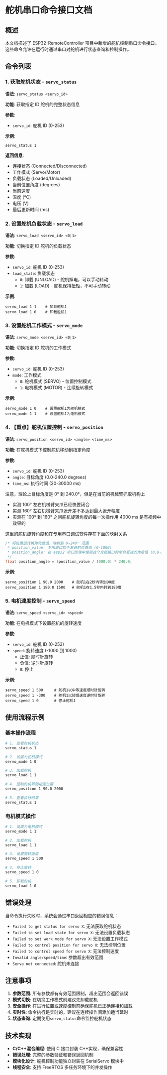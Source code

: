 # 舵机串口命令接口文档

## 概述

本文档描述了 ESP32-RemoteController 项目中新增的舵机控制串口命令接口。这些命令允许在运行时通过串口对舵机进行状态查询和控制操作。

## 命令列表

### 1. 获取舵机状态 - `servo_status`

**语法**: `servo_status <servo_id>`

**功能**: 获取指定 ID 舵机的完整状态信息

**参数**:

- `servo_id`: 舵机 ID (0-253)

**示例**:

```
servo_status 1
```

**返回信息**:

- 连接状态 (Connected/Disconnected)
- 工作模式 (Servo/Motor)
- 负载状态 (Loaded/Unloaded)
- 当前位置角度 (degrees)
- 当前速度
- 温度 (°C)
- 电压 (V)
- 最后更新时间 (ms)

### 2. 设置舵机负载状态 - `servo_load`

**语法**: `servo_load <servo_id> <0|1>`

**功能**: 切换指定 ID 舵机的负载状态

**参数**:

- `servo_id`: 舵机 ID (0-253)
- `load_state`: 负载状态
  - `0`: 卸载 (UNLOAD) - 舵机掉电，可以手动转动
  - `1`: 加载 (LOAD) - 舵机保持扭矩，不可手动转动

**示例**:

```
servo_load 1 1    # 加载舵机1
servo_load 1 0    # 卸载舵机1
```

### 3. 设置舵机工作模式 - `servo_mode`

**语法**: `servo_mode <servo_id> <0|1>`

**功能**: 切换指定 ID 舵机的工作模式

**参数**:

- `servo_id`: 舵机 ID (0-253)
- `mode`: 工作模式
  - `0`: 舵机模式 (SERVO) - 位置控制模式
  - `1`: 电机模式 (MOTOR) - 连续旋转模式

**示例**:

```
servo_mode 1 0    # 设置舵机1为舵机模式
servo_mode 1 1    # 设置舵机1为电机模式
```

### 4. 【重点】舵机位置控制 - `servo_position`

**语法**: `servo_position <servo_id> <angle> <time_ms>`

**功能**: 在舵机模式下控制舵机移动到指定角度

**参数**:

- `servo_id`: 舵机 ID (0-253)
- `angle`: 目标角度 (0.0-240.0 degrees)
- `time_ms`: 执行时间 (20-30000 ms)

注意，理论上目标角度是 0° 到 240.0°，但是在当前的机械臂抓取机构上

- 实测 100° 左右机械臂夹爪已经快要闭合
- 实测 160° 左右机械臂夹爪张开差不多达到最大张开幅度
- 实测在 100° 到 160° 之间舵机旋转角度的每一次操作用 4000 ms 是有视频中效果的

这里的舵机旋转角度和在专用串口调试软件存在下面的映射关系

```c
/* 将位置值转换为角度值，映射到 0~240° 范围
 * position_value: 专用串口助手发送的位置值 (0-1000)
 * position_angle: 在 esp32 串口终端中使用这个文档接口的命令发送的角度值 (0.0-240.0)
 */
float position_angle = (position_value / 1000.0) * 240.0;
```

**示例**:

```
servo_position 1 90.0 2000    # 舵机1在2秒内转到90度
servo_position 1 180.0 1500   # 舵机1在1.5秒内转到180度
```

### 5. 电机速度控制 - `servo_speed`

**语法**: `servo_speed <servo_id> <speed>`

**功能**: 在电机模式下设置舵机的旋转速度

**参数**:

- `servo_id`: 舵机 ID (0-253)
- `speed`: 旋转速度 (-1000 到 1000)
  - 正值: 顺时针旋转
  - 负值: 逆时针旋转
  - `0`: 停止

**示例**:

```
servo_speed 1 500     # 舵机1以中等速度顺时针旋转
servo_speed 1 -300    # 舵机1以较慢速度逆时针旋转
servo_speed 1 0       # 停止舵机1
```

## 使用流程示例

### 基本操作流程

```bash
# 1. 查看舵机状态
servo_status 1

# 2. 设置为舵机模式
servo_mode 1 0

# 3. 加载舵机
servo_load 1 1

# 4. 控制舵机转到指定位置
servo_position 1 90.0 2000

# 5. 查看执行结果
servo_status 1
```

### 电机模式操作

```bash
# 1. 设置为电机模式
servo_mode 1 1

# 2. 加载舵机
servo_load 1 1

# 3. 设置旋转速度
servo_speed 1 500

# 4. 停止旋转
servo_speed 1 0

# 5. 卸载舵机
servo_load 1 0
```

## 错误处理

当命令执行失败时，系统会通过串口返回相应的错误信息：

- `Failed to get status for servo X`: 无法获取舵机状态
- `Failed to set load state for servo X`: 无法设置负载状态
- `Failed to set work mode for servo X`: 无法设置工作模式
- `Failed to control position for servo X`: 无法控制位置
- `Failed to control speed for servo X`: 无法控制速度
- `Invalid angle/speed/time`: 参数超出有效范围
- `Servo not connected`: 舵机未连接

## 注意事项

1. **参数范围**: 所有参数都有有效范围限制，超出范围会返回错误
2. **模式切换**: 在切换工作模式前建议先卸载舵机
3. **安全操作**: 在进行位置或速度控制前确保舵机已正确连接和加载
4. **实时性**: 命令执行是实时的，建议在连续操作间添加适当延时
5. **状态查询**: 定期使用`servo_status`命令监控舵机状态

## 技术实现

- **C/C++混合编程**: 使用 C 接口封装 C++实现，确保兼容性
- **错误处理**: 完整的参数验证和错误返回机制
- **模块化设计**: 舵机控制功能独立封装在 SerialServo 模块中
- **线程安全**: 支持 FreeRTOS 多任务环境下的并发操作
